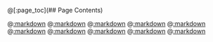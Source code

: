 @[:page_toc](## Page Contents)

@[:markdown](fix.md)
@[:markdown](intro.md)
@[:markdown](install.md)
@[:markdown](screenshots.md)
@[:markdown](build.md)
@[:markdown](test.md)
@[:markdown](bug.md)
@[:markdown](authors.md)
@[:markdown](cubic_repo.md)
@[:markdown](end.md)
